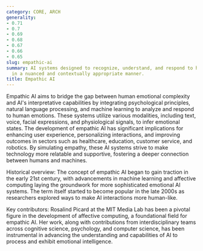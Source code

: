 ```yaml
---
category: CORE, ARCH
generality:
- 0.71
- 0.7
- 0.69
- 0.68
- 0.67
- 0.66
- 0.65
slug: empathic-ai
summary: AI systems designed to recognize, understand, and respond to human emotions
  in a nuanced and contextually appropriate manner.
title: Empathic AI
---
```


Empathic AI aims to bridge the gap between human emotional complexity and AI's interpretative capabilities by integrating psychological principles, natural language processing, and machine learning to analyze and respond to human emotions. These systems utilize various modalities, including text, voice, facial expressions, and physiological signals, to infer emotional states. The development of empathic AI has significant implications for enhancing user experience, personalizing interactions, and improving outcomes in sectors such as healthcare, education, customer service, and robotics. By simulating empathy, these AI systems strive to make technology more relatable and supportive, fostering a deeper connection between humans and machines.

Historical overview: The concept of empathic AI began to gain traction in the early 21st century, with advancements in machine learning and affective computing laying the groundwork for more sophisticated emotional AI systems. The term itself started to become popular in the late 2000s as researchers explored ways to make AI interactions more human-like.

Key contributors: Rosalind Picard at the MIT Media Lab has been a pivotal figure in the development of affective computing, a foundational field for empathic AI. Her work, along with contributions from interdisciplinary teams across cognitive science, psychology, and computer science, has been instrumental in advancing the understanding and capabilities of AI to process and exhibit emotional intelligence.
